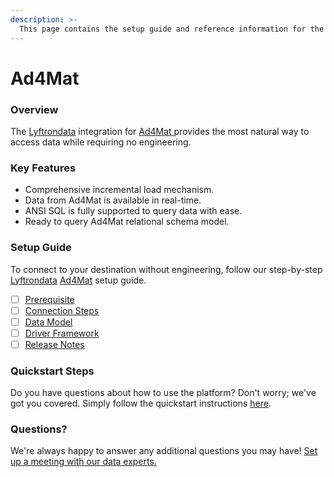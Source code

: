```yaml
---
description: >-
  This page contains the setup guide and reference information for the Ad4Mat source connector.
---
```


# Ad4Mat

### Overview

The [Lyftrondata](https://www.lyftrondata.com/) integration for [Ad4Mat](https://www.lyftrondata.com/integration/ad4mat/)[ ](https://www.lyftrondata.com/integration/ad4mat/)provides the most natural way to access data while requiring no engineering.

### Key Features

* Comprehensive incremental load mechanism.
* Data from Ad4Mat is available in real-time.&#x20;
* ANSI SQL is fully supported to query data with ease.
* Ready to query Ad4Mat relational schema model.

### Setup Guide

To connect to your destination without engineering, follow our step-by-step [Lyftrondata](https://www.lyftrondata.com/)  [Ad4Mat](https://www.lyftrondata.com/integration/ad4mat/) setup guide.

* [ ] [Prerequisite](../../marketing-analytics/ad4mat/prerequisite.md)
* [ ] [Connection Steps](../../marketing-analytics/ad4mat/connection-steps.md)
* [ ] [Data Model](../../marketing-analytics/ad4mat/data-model/)
* [ ] [Driver Framework](../../marketing-analytics/ad4mat/driver-framework/)
* [ ] [Release Notes](../../marketing-analytics/ad4mat/release-notes.md)

### Quickstart Steps

Do you have questions about how to use the platform? Don't worry; we've got you covered. Simply follow the quickstart instructions [here](../../../quickstart-steps.md).

### Questions? <a href="#questions" id="questions"></a>

We're always happy to answer any additional questions you may have! [Set up a meeting with our data experts.](https://www.lyftrondata.com/book-a-meeting/)

